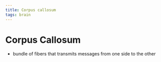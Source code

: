 ```yaml
---
title: Corpus callosum
tags: brain
---
```


# Corpus Callosum
- bundle of fibers that transmits messages from one side to the other





















































































